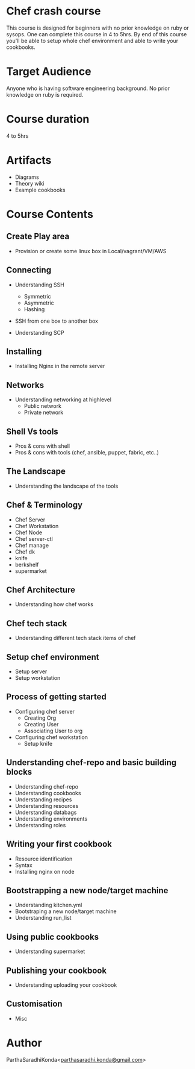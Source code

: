 # Chef crash course
This course is designed for beginners with no prior knowledge on ruby or sysops. One can complete this course in 4 to 5hrs. By end of this course you'll be able to setup whole chef environment and able to write your cookbooks.

# Target Audience
Anyone who is having software engineering background. No prior knowledge on ruby is required.

# Course duration
4 to 5hrs

# Artifacts
- Diagrams
- Theory wiki
- Example cookbooks

# Course Contents

## Create Play area
- Provision or create some linux box in Local/vagrant/VM/AWS

## Connecting
- Understanding SSH
    - Symmetric
    - Asymmetric
    - Hashing

- SSH from one box to another box
- Understanding SCP
## Installing
- Installing Nginx in the remote server

## Networks
- Understanding networking at highlevel
    - Public network
    - Private network

## Shell Vs tools
- Pros & cons with shell
- Pros & cons with tools (chef, ansible, puppet, fabric, etc..)

## The Landscape
- Understanding the landscape of the tools

## Chef & Terminology
- Chef Server
- Chef Workstation
- Chef Node
- Chef server-ctl
- Chef manage
- Chef dk
- knife
- berkshelf
- supermarket

## Chef Architecture
- Understanding how chef works

## Chef tech stack
- Understanding different tech stack items of chef

## Setup chef environment
- Setup server
- Setup workstation

## Process of getting started
- Configuring chef server
    - Creating Org
    - Creating User
    - Associating User to org
- Configuring chef workstation
    - Setup knife

## Understanding chef-repo and basic building blocks
- Understanding chef-repo
- Understanding cookbooks
- Understanding recipes
- Understanding resources
- Understanding databags
- Understanding environments
- Understanding roles

## Writing your first cookbook
- Resource identification
- Syntax
- Installing nginx on node

## Bootstrapping a new node/target machine
- Understanding kitchen.yml
- Bootstraping a new node/target machine
- Understanding run_list

## Using public cookbooks
- Understanding supermarket

## Publishing your cookbook
- Understanding uploading your cookbook

## Customisation
- Misc


# Author

ParthaSaradhiKonda<<parthasaradhi.konda@gmail.com>>